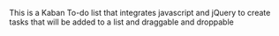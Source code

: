 This is a Kaban To-do list that integrates javascript and jQuery to create tasks that will be added to a list and draggable and droppable
